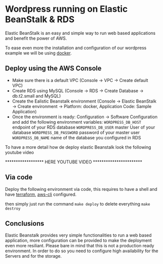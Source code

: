 # Wordpress running on Elastic BeanStalk & RDS
Elastic BeanStalk is an easy and simple way to run web based applications and benefit the power of AWS.

To ease even more the installation and configuration of our wordpress example we will be using [docker](https://www.docker.io).

## Deploy using the AWS Console
- Make sure there is a default VPC (Console -> VPC -> Create default VPC)
- Create RDS using MySQL (Console -> RDS -> Create Database -> db.t2.small and MySQL)
- Create the Ealistic Beanstalk environment (Console -> Elastic BeanStalk -> Create environment -> Platform: docker, Application Code: Sample Application)
- Once the environment is ready: Configuration -> Software Configuration and add the following environment variables:
`WORDPRESS_DB_HOST` endpoint of your RDS database
`WORDPRESS_DB_USER` master User of your database
`WORDPRESS_DB_PASSWORD` password of your master user
`WORDPRESS_DB_NAME` name of the database you configured in RDS

To have a more detail how de deploy elastic Beanstalk look the following youtube video

****************** HERE YOUTUBE VIDEO ***********************

## Via code
Deploy the following environment via code, this requires to have a shell and have [terraform](https://terraform.io), [aws-cli](https://docs.aws.amazon.com/cli/latest/userguide/cli-chap-configure.html) configured.

then simply just run the command `make deploy` to delete everything `make destroy`

## Conclusions
Elastic Beanstalk provides very simple functionalities to run a web based application, more configuration can be provided to make the deployment even more resiliant. Please bare in mind that this is not a production ready environment. In order to do so you need to configure high availability for the Servers and for the storage.